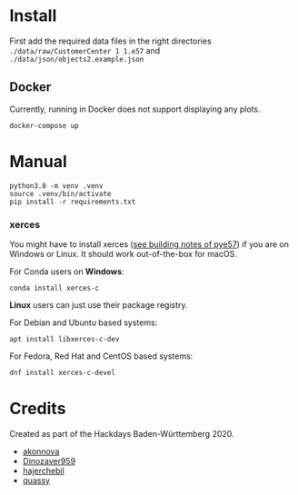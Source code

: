 # Install

First add the required data files in the right directories `./data/raw/CustomerCenter 1 1.e57` and `./data/json/objects2.example.json`

## Docker

Currently, running in Docker does not support displaying any plots.

```
docker-compose up
```

# Manual

```
python3.8 -m venv .venv
source .venv/bin/activate
pip install -r requirements.txt
```

### xerces

You might have to install xerces
([see building notes of pye57](https://pypi.org/project/pye57/))
if you are on Windows or Linux.
It should work out-of-the-box for macOS.

For Conda users on **Windows**:

```conda install xerces-c```

**Linux** users can just use their package registry. 

For Debian and Ubuntu based systems:

```apt install libxerces-c-dev```

For Fedora, Red Hat and CentOS based systems:

```dnf install xerces-c-devel```

# Credits

Created as part of the Hackdays Baden-Württemberg 2020.

* [akonnova](https://www.behance.net/akonnova)
* [Dinozaver959](https://github.com/Dinozaver959)
* [hajerchebil](https://github.com/hajerchebil)
* [quassy](https://github.com/quassy)
